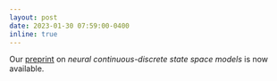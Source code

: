 ```yaml
---
layout: post
date: 2023-01-30 07:59:00-0400
inline: true
---
```


Our [preprint](https://arxiv.org/abs/2301.11308) on *neural continuous-discrete state space models* is now available.
